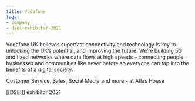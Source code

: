 ```yaml
---
title: Vodafone
tags:
- company
- dsei-exhibitor-2021
---
```

Vodafone UK believes superfast connectivity and technology is key to unlocking the UK’s potential, and improving the future. We’re building 5G and fixed networks where data flows at high speeds – connecting people, businesses and communities like never before so everyone can tap into the benefits of a digital society.

Customer Service, Sales, Social Media and more - at Atlas House

[[DSEI]] exhibitor 2021
